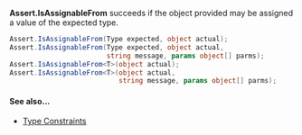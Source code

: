 **Assert.IsAssignableFrom** succeeds if the object provided may be assigned a value of the expected type.

```csharp
Assert.IsAssignableFrom(Type expected, object actual);
Assert.IsAssignableFrom(Type expected, object actual,
                        string message, params object[] parms);
Assert.IsAssignableFrom<T>(object actual);
Assert.IsAssignableFrom<T>(object actual,
                           string message, params object[] parms);
```

#### See also...
 * [Type Constraints](xref:constraints#type-constraints)
